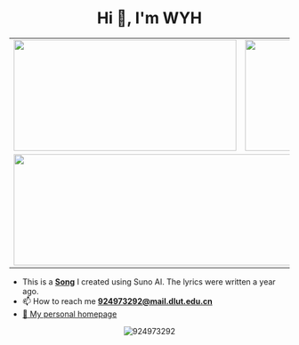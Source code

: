 <h1 align="center">Hi 👋, I'm WYH</h1>

<table>
  <tr>
    <td><img src="https://github-readme-stats.vercel.app/api?username=924973292&show_icons=true&icon_color=CE1D2D&text_color=718096&bg_color=ffffff&hide_title=true" border=0 style="width: 400px; height: 200px;"></td>
    <td><img src="https://github-readme-stats.vercel.app/api/top-langs/?username=924973292&layout=compact" border=0 style="width: 400px; height: 200px;"></td>
  </tr>
  <tr>
    <td colspan="2"><img src="http://github-profile-summary-cards.vercel.app/api/cards/profile-details?username=924973292&theme=default" border=0 style="width: 800px; height: 200px;"></td>
  </tr>
</table>



- This is a [**Song**](<https://app.suno.ai/song/a7e6c2d9-0479-4fa7-ad26-5410de3f06e5>) I created using Suno AI. The lyrics were written a year ago.
- 📫 How to reach me **924973292@mail.dlut.edu.cn**    
- <a href="https://924973292.github.io/">:boy: My personal homepage</a> 
<p align="center"><img src="https://komarev.com/ghpvc/?username=924973292" alt="924973292" /></p>
